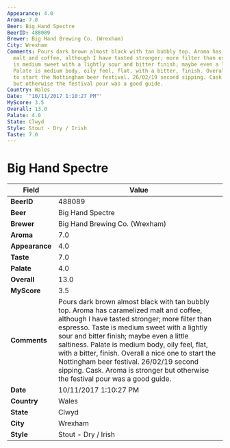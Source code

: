 ```yaml
---
Appearance: 4.0
Aroma: 7.0
Beer: Big Hand Spectre
BeerID: 488089
Brewer: Big Hand Brewing Co. (Wrexham)
City: Wrexham
Comments: Pours dark brown almost black with tan bubbly top. Aroma has caramelized
  malt and coffee, although I have tasted stronger; more filter than espresso. Taste
  is medium sweet with a lightly sour and bitter finish; maybe even a little saltiness.
  Palate is medium body, oily feel, flat, with a bitter, finish. Overall a nice one
  to start the Nottingham beer festival. 26/02/19 second sipping. Cask. Aroma is stronger
  but otherwise the festival pour was a good guide.
Country: Wales
Date: '"10/11/2017 1:10:27 PM"'
MyScore: 3.5
Overall: 13.0
Palate: 4.0
State: Clwyd
Style: Stout - Dry / Irish
Taste: 7.0
---
```


# Big Hand Spectre

| Field         | Value |
|---------------|-------|
| **BeerID** | 488089 |
| **Beer** | Big Hand Spectre |
| **Brewer** | Big Hand Brewing Co. (Wrexham) |
| **Aroma** | 7.0 |
| **Appearance** | 4.0 |
| **Taste** | 7.0 |
| **Palate** | 4.0 |
| **Overall** | 13.0 |
| **MyScore** | 3.5 |
| **Comments** | Pours dark brown almost black with tan bubbly top. Aroma has caramelized malt and coffee, although I have tasted stronger; more filter than espresso. Taste is medium sweet with a lightly sour and bitter finish; maybe even a little saltiness. Palate is medium body, oily feel, flat, with a bitter, finish. Overall a nice one to start the Nottingham beer festival. 26/02/19 second sipping. Cask. Aroma is stronger but otherwise the festival pour was a good guide. |
| **Date** | 10/11/2017 1:10:27 PM |
| **Country** | Wales |
| **State** | Clwyd |
| **City** | Wrexham |
| **Style** | Stout - Dry / Irish |
